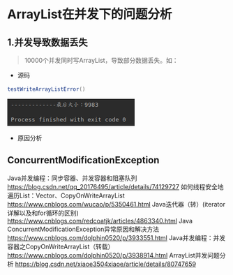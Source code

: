 # ArrayList在并发下的问题分析

## 1.并发导致数据丢失
>10000个并发同时写ArrayList，导致部分数据丢失。如：
* 源码
```Java
testWriteArrayListError()
```
![并发写导致数据丢失](./并发写导致数据丢失.png)

* 原因分析







## ConcurrentModificationException
Java并发编程：同步容器、并发容器和阻塞队列
https://blog.csdn.net/qq_20176495/article/details/74129727
如何线程安全地遍历List：Vector、CopyOnWriteArrayList
https://www.cnblogs.com/wucao/p/5350461.html
Java迭代器（转）(iterator详解以及和for循环的区别)
https://www.cnblogs.com/redcoatjk/articles/4863340.html
Java ConcurrentModificationException异常原因和解决方法
https://www.cnblogs.com/dolphin0520/p/3933551.html
Java并发编程：并发容器之CopyOnWriteArrayList（转载）
https://www.cnblogs.com/dolphin0520/p/3938914.html
ArrayList并发问题分析
https://blog.csdn.net/xiaoe3504xiaoe/article/details/80747659
